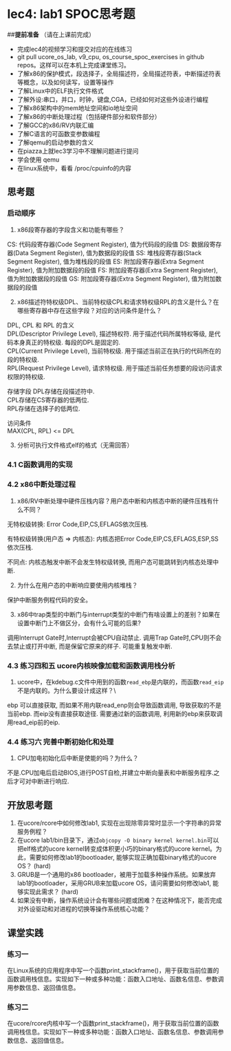# lec4: lab1 SPOC思考题

##**提前准备**
（请在上课前完成）

 - 完成lec4的视频学习和提交对应的在线练习
 - git pull ucore_os_lab, v9_cpu, os_course_spoc_exercises in github repos。这样可以在本机上完成课堂练习。
 - 了解x86的保护模式，段选择子，全局描述符，全局描述符表，中断描述符表等概念，以及如何读写，设置等操作
 - 了解Linux中的ELF执行文件格式
 - 了解外设:串口，并口，时钟，键盘,CGA，已经如何对这些外设进行编程
 - 了解x86架构中的mem地址空间和io地址空间
 - 了解x86的中断处理过程（包括硬件部分和软件部分）
 - 了解GCC的x86/RV内联汇编
 - 了解C语言的可函数变参数编程
 - 了解qemu的启动参数的含义
 - 在piazza上就lec3学习中不理解问题进行提问
 - 学会使用 qemu
 - 在linux系统中，看看 /proc/cpuinfo的内容

## 思考题

### 启动顺序

1. x86段寄存器的字段含义和功能有哪些？

CS: 代码段寄存器(Code Segment Register), 值为代码段的段值
DS: 数据段寄存器(Data Segment Register), 值为数据段的段值
SS: 堆栈段寄存器(Stack Segment Register), 值为堆栈段的段值
ES: 附加段寄存器(Extra Segment Register), 值为附加数据段的段值
FS: 附加段寄存器(Extra Segment Register), 值为附加数据段的段值
GS: 附加段寄存器(Extra Segment Register), 值为附加数据段的段值

2. x86描述符特权级DPL、当前特权级CPL和请求特权级RPL的含义是什么？在哪些寄存器中存在这些字段？对应的访问条件是什么？

DPL, CPL 和 RPL 的含义  
DPL(Descriptor Privilege Level), 描述特权符. 用于描述代码所属特权等级, 是代码本身真正的特权级. 每段的DPL是固定的.  
CPL(Current Privilege Level), 当前特权级. 用于描述当前正在执行的代码所在的段的特权级.  
RPL(Request Privilege Level), 请求特权级. 用于描述当前任务想要的段访问请求权限的特权级.  

存储字段
DPL存储在段描述符中.  
CPL存储在CS寄存器的低两位.  
RPL存储在选择子的低两位.  

访问条件  
MAX(CPL, RPL) <= DPL  

3. 分析可执行文件格式elf的格式（无需回答）

### 4.1 C函数调用的实现

### 4.2 x86中断处理过程

1. x86/RV中断处理中硬件压栈内容？用户态中断和内核态中断的硬件压栈有什么不同？

无特权级转换:
Error Code,EIP,CS,EFLAGS依次压栈.

有特权级转换(用户态 => 内核态):
内核态把Error Code,EIP,CS,EFLAGS,ESP,SS依次压栈.

不同点:
内核态触发中断不会发生特权级转换, 而用户态可能跳转到内核态处理中断.

2. 为什么在用户态的中断响应要使用内核堆栈？

保护中断服务例程代码的安全。

3. x86中trap类型的中断门与interrupt类型的中断门有啥设置上的差别？如果在设置中断门上不做区分，会有什么可能的后果?

调用Interrupt Gate时,Interrupt会被CPU自动禁止.
调用Trap Gate时,CPU则不会去禁止或打开中断, 而是保留它原来的样子.
可能重复触发中断.

### 4.3 练习四和五 ucore内核映像加载和函数调用栈分析

1. ucore中，在kdebug.c文件中用到的函数`read_ebp`是内联的，而函数`read_eip`不是内联的。为什么要设计成这样？\

ebp 可以直接获取, 而如果不用内联read_enp则会导致函数调用, 导致获取的不是当前ebp.
而eip没有直接获取途径. 需要通过新的函数调用, 利用新的ebp来获取调用read_eip前的eip.


### 4.4 练习六 完善中断初始化和处理

1. CPU加电初始化后中断是使能的吗？为什么？

不是.CPU加电后启动BIOS,进行POST自检,并建立中断向量表和中断服务程序.之后才可对中断进行响应.

## 开放思考题

1. 在ucore/rcore中如何修改lab1, 实现在出现除零异常时显示一个字符串的异常服务例程？
2. 在ucore lab1/bin目录下，通过`objcopy -O binary kernel kernel.bin`可以把elf格式的ucore kernel转变成体积更小巧的binary格式的ucore kernel。为此，需要如何修改lab1的bootloader, 能够实现正确加载binary格式的ucore OS？ (hard)
3. GRUB是一个通用的x86 bootloader，被用于加载多种操作系统。如果放弃lab1的bootloader，采用GRUB来加载ucore OS，请问需要如何修改lab1, 能够实现此需求？ (hard)
4. 如果没有中断，操作系统设计会有哪些问题或困难？在这种情况下，能否完成对外设驱动和对进程的切换等操作系统核心功能？

## 课堂实践
### 练习一
在Linux系统的应用程序中写一个函数print_stackframe()，用于获取当前位置的函数调用栈信息。实现如下一种或多种功能：函数入口地址、函数名信息、参数调用参数信息、返回值信息。

### 练习二
在ucore/rcore内核中写一个函数print_stackframe()，用于获取当前位置的函数调用栈信息。实现如下一种或多种功能：函数入口地址、函数名信息、参数调用参数信息、返回值信息。
